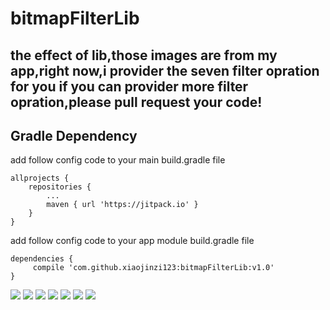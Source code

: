# bitmapFilterLib

the effect of lib,those images are from my app,right now,i provider the seven filter opration for you
if you can provider more filter opration,please pull request your code!
---

## Gradle Dependency

add follow config code to your main build.gradle file
```
allprojects {
    repositories {
        ...
        maven { url 'https://jitpack.io' }
    }
}
```

add follow config code to your app module build.gradle file
```
dependencies {
     compile 'com.github.xiaojinzi123:bitmapFilterLib:v1.0'
}
```

![](https://github.com/xiaojinzi123/bitmapLib/blob/master/imgs/image1.png)
![](https://github.com/xiaojinzi123/bitmapLib/blob/master/imgs/image2.png)
![](https://github.com/xiaojinzi123/bitmapLib/blob/master/imgs/image3.png)
![](https://github.com/xiaojinzi123/bitmapLib/blob/master/imgs/image4.png)
![](https://github.com/xiaojinzi123/bitmapLib/blob/master/imgs/image5.png)
![](https://github.com/xiaojinzi123/bitmapLib/blob/master/imgs/image6.png)
![](https://github.com/xiaojinzi123/bitmapLib/blob/master/imgs/image7.png)

